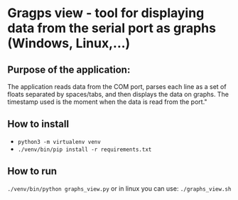 # Gragps view - tool for displaying data from the serial port as graphs (Windows, Linux,...)

## Purpose of the application:

The application reads data from the COM port, parses each line as a set of floats separated by spaces/tabs, 
and then displays the data on graphs.
The timestamp used is the moment when the data is read from the port."

## How to install
* `python3 -m virtualenv venv`
* `./venv/bin/pip install -r requirements.txt`

## How to run

`./venv/bin/python graphs_view.py`
or in linux you can use: `./graphs_view.sh`